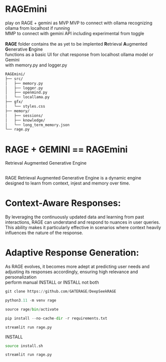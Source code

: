 # RAGEmini
play on RAGE + gemini as MVP
MVP to connect with ollama recognizing ollama from localhost if running<br />
MMP to connect with gemini API including experimental from toggle<br /><br />
<b>RAGE</b> folder contains the as yet to be implented <b>R</b>etrieval <b>A</b>ugmented <b>G</b>enerative <b>E</b>ngine<br />
functions as a basic UI for chat response from localhost ollama model or Gemini<br />
with memory.py and logger.py<br />

```txt
RAGEmini/
├── src/
│   ├── memory.py
│   ├── logger.py
│   ├── openmind.py
│   └── locallama.py
├── gfx/
│   └── styles.css
├── memory/
│   ├── sessions/
│   ├── knowledge/
│   └── long_term_memory.json
└── rage.py
```
# RAGE + GEMINI == RAGEmini
Retrieval Augmented Generative Engine<br />
<br />

RAGE Retrieval Augmented Generative Engine is a dynamic engine designed to learn from context, injest and memory over time.<br />

# Context-Aware Responses: 
By leveraging the continuously updated data and learning from past interactions, RAGE can understand and respond to nuances in user queries. This ability makes it particularly effective in scenarios where context heavily influences the nature of the response.
# Adaptive Response Generation: 
As RAGE evolves, it becomes more adept at predicting user needs and adjusting its responses accordingly, ensuring high relevance and personalization<br />
perform manual INSTALL or INSTALL not both<br />
```python
git clone https://github.com/GATERAGE/DeepSeekRAGE
```
```python
python3.11 -m venv rage
```
```python
source rage/bin/activate
```
```python
pip install --no-cache-dir -r requirements.txt
```

```python
streamlit run rage.py
```

INSTALL<br />
```bash
source install.sh
```

```python
streamlit run rage.py
```
